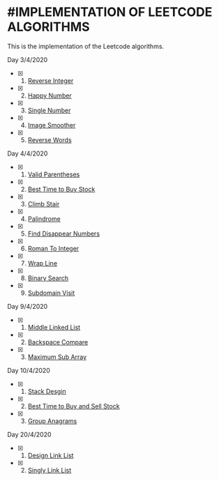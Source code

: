 #IMPLEMENTATION OF LEETCODE ALGORITHMS 
==========================================

This is the implementation of the Leetcode algorithms. 

Day 3/4/2020

- [x] 1. [Reverse Integer](https://github.com/nguy2254/Leetcode/blob/master/ReverseInteger.py)
- [x] 2. [Happy Number](https://github.com/nguy2254/Leetcode/blob/master/HappyNumber.py)
- [x] 3. [Single Number](https://github.com/nguy2254/Leetcode/blob/master/SingleNumber.py)
- [x] 4. [Image Smoother](https://github.com/nguy2254/Leetcode/blob/master/ImageSmoother.py)
- [x] 5. [Reverse Words](https://github.com/nguy2254/Leetcode/blob/master/ReverseWord.py)

Day 4/4/2020
- [x] 1. [Valid Parentheses](https://github.com/nguy2254/Leetcode/blob/master/ValidParentheses.py)
- [x] 2. [Best Time to Buy Stock](https://github.com/nguy2254/Leetcode/blob/master/BestTimeToBuyStock.py)
- [x] 3. [Climb Stair](https://github.com/nguy2254/Leetcode/blob/master/ClimbStair.py)
- [x] 4. [Palindrome](https://github.com/nguy2254/Leetcode/blob/master/Palindrome.py)
- [x] 5. [Find Disappear Numbers](https://github.com/nguy2254/Leetcode/blob/master/FindDisappear.py)
- [x] 6. [Roman To Integer](https://github.com/nguy2254/Leetcode/blob/master/romanToInt.py)
- [x] 7. [Wrap Line](https://github.com/nguy2254/Leetcode/blob/master/WrapLine.py)
- [x] 8. [Binary Search](https://github.com/nguy2254/Leetcode/blob/master/BinarySearch.py)
- [x] 9. [Subdomain Visit](https://github.com/nguy2254/Leetcode/blob/master/SubdomainVisit.py)

Day 9/4/2020
- [x] 1. [Middle Linked List](https://github.com/nguy2254/Leetcode/blob/master/MiddleLinkedList.py)
- [x] 2. [Backspace Compare](https://github.com/nguy2254/Leetcode/blob/master/BackspaceCompare.py)
- [x] 3. [Maximum Sub Array](https://github.com/nguy2254/Leetcode/blob/master/MaximumSubArray.py)

Day 10/4/2020
- [x] 1. [Stack Desgin](https://github.com/nguy2254/Leetcode/blob/master/StackDesign.py)
- [x] 2. [Best Time to Buy and Sell Stock](https://github.com/nguy2254/Leetcode/blob/master/BestTimetoBuyandSellStock.py)
- [x] 3. [Group Anagrams](https://github.com/nguy2254/Leetcode/blob/master/GroupAnagrams.py)

Day 20/4/2020
- [x] 1. [Design Link List](https://github.com/nguy2254/Leetcode/blob/master/DesignLinkList.py)
- [x] 2. [Singly Link List](https://github.com/nguy2254/Leetcode/blob/master/SinglyLinkedList.py)
